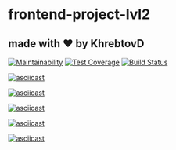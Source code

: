 # frontend-project-lvl2
## made with ❤️ by KhrebtovD

[![Maintainability](https://api.codeclimate.com/v1/badges/f80cd163f98ff4071826/maintainability)](https://codeclimate.com/github/KhrebtovD/frontend-project-lvl2/maintainability)
[![Test Coverage](https://api.codeclimate.com/v1/badges/f80cd163f98ff4071826/test_coverage)](https://codeclimate.com/github/KhrebtovD/frontend-project-lvl2/test_coverage)
[![Build Status](https://travis-ci.org/KhrebtovD/frontend-project-lvl2.svg?branch=master)](https://travis-ci.org/KhrebtovD/frontend-project-lvl2)

[![asciicast](https://asciinema.org/a/b2MQrf7CTHp2w0KRzKlue3pWI.svg)](https://asciinema.org/a/b2MQrf7CTHp2w0KRzKlue3pWI)

[![asciicast](https://asciinema.org/a/LL1vyub7REloytl3G7AXeUEcI.svg)](https://asciinema.org/a/LL1vyub7REloytl3G7AXeUEcI)

[![asciicast](https://asciinema.org/a/8CuU2iWGa50bZgBC5n21E7waM.svg)](https://asciinema.org/a/8CuU2iWGa50bZgBC5n21E7waM)

[![asciicast](https://asciinema.org/a/Khzo00trAdjad9mEqryrkjW7X.svg)](https://asciinema.org/a/Khzo00trAdjad9mEqryrkjW7X)

[![asciicast](https://asciinema.org/a/L6RdDJMveqYnPAkBEKkDbgxfc.svg)](https://asciinema.org/a/L6RdDJMveqYnPAkBEKkDbgxfc)